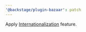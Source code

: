 ```yaml
---
'@backstage/plugin-bazaar': patch
---
```


Apply [Internationalization](https://backstage.io/docs/plugins/internationalization) feature.
